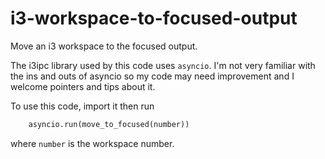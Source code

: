 # i3-workspace-to-focused-output
Move an i3 workspace to the focused output.

The i3ipc library used by this code uses `asyncio`. I'm not very familiar with
the ins and outs of asyncio so my code may need improvement and I welcome
pointers and tips about it.

To use this code, import it then run

``` python
	asyncio.run(move_to_focused(number))
```

where `number` is the workspace number.
